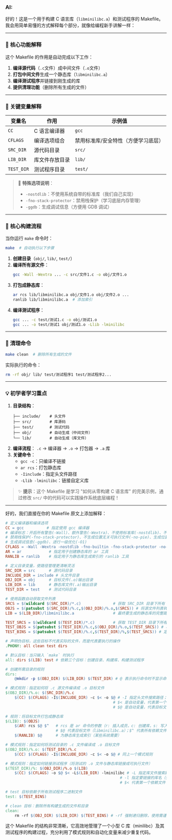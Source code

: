 ### AI:
好的！这是一个用于构建 C 语言库（`libminilibc.a`）和测试程序的 Makefile。我会用简单易懂的方式解释每个部分，就像给编程新手讲解一样：

---

### 🧩 **核心功能解释**
这个 Makefile 的作用是自动完成以下工作：
1. **编译源代码**（`.c`文件）成中间文件（`.o`文件）
2. **打包中间文件**生成一个静态库（`libminilibc.a`）
3. **编译测试程序**并链接到刚生成的库
4. **提供清理功能**（删除所有生成的文件）

---

### 🔧 **关键变量解释**
| 变量名 | 作用 | 示例值 |
|--------|------|--------|
| `CC` | C 语言编译器 | `gcc` |
| `CFLAGS` | 编译选项组合 | 禁用标准库/安全特性（方便学习底层） |
| `SRC_DIR` | 源代码目录 | `src/` |
| `LIB_DIR` | 库文件存放目录 | `lib/` |
| `TEST_DIR` | 测试程序目录 | `test/` |

> 📌 **特殊选项说明**：
> - `-nostdlib`：不使用系统自带的标准库（我们自己实现）
> - `-fno-stack-protector`：禁用栈保护（学习底层内存管理）
> - `-ggdb`：生成调试信息（方便用 GDB 调试）

---

### 🔄 **核心构建流程**
当你运行 `make` 命令时：
```bash
make  # 自动执行以下步骤
```
1. **创建目录**（`obj/`, `lib/`, `test/`）
2. **编译所有源文件**：
   ```bash
   gcc -Wall -Wextra ... -c src/文件1.c -o obj/文件1.o
   ```
3. **打包成静态库**：
   ```bash
   ar rcs lib/libminilibc.a obj/文件1.o obj/文件2.o ...
   ranlib lib/libminilibc.a  # 添加索引
   ```
4. **编译测试程序**：
   ```bash
   gcc ... -c test/测试1.c -o obj/测试1.o
   gcc ... -o test/测试1 obj/测试1.o -Llib -lminilibc
   ```

---

### 🧹 **清理命令**
```bash
make clean  # 删除所有生成的文件
```
实际执行的命令：
```bash
rm -rf obj/ lib/ test/测试程序1 test/测试程序2...
```

---

### 💡 **初学者学习重点**
1. **目录结构**：
   ```
   ├── include/    # 头文件
   ├── src/        # 库源码
   ├── test/       # 测试代码
   ├── obj/        # 自动生成（中间文件）
   └── lib/        # 自动生成（库文件）
   ```
2. **编译流程**：
   `.c` → 编译器 → `.o` → 打包器 → `.a` 库
3. **关键命令**：
   - `gcc -c`：只编译不链接
   - `ar rcs`：打包静态库
   - `-Iinclude`：指定头文件路径
   - `-Llib -lminilibc`：链接自定义库

> ✨ **提示**：这个 Makefile 是学习 "如何从零构建 C 语言库" 的完美示例，通过修改 `src/` 中的代码可以实践操作系统底层编程！

---
好的，我们直接在你的 Makefile 原文上添加解释：

```makefile
# 定义编译器和编译选项
CC = gcc          # 指定使用 gcc 编译器
# 编译标志：开启所有警告(-Wall)、额外警告(-Wextra)、不使用标准库(-nostdlib)、不使用内置函数(-fno-builtin)、
# 禁用栈保护(-fno-stack-protector)、不生成位置无关可执行文件(-no-pie)、生成位置无关代码(-fPIC，常用于库)、
# 生成调试信息(-ggdb)、进行一级优化(-O1)
CFLAGS = -Wall -Wextra -nostdlib -fno-builtin -fno-stack-protector -no-pie -fPIC -ggdb -O1
AR = ar            # 指定用于创建静态库的 ar 工具
RANLIB = ranlib    # 指定用于为静态库生成索引的 ranlib 工具

# 定义目录变量，使路径管理更清晰灵活
SRC_DIR = src      # 源代码目录
INCLUDE_DIR = include # 头文件目录
OBJ_DIR = obj      # 目标文件(.o)输出目录
LIB_DIR = lib      # 静态库文件(.a)输出目录
TEST_DIR = test    # 测试代码目录

# 使用函数自动获取文件列表
SRCS = $(wildcard $(SRC_DIR)/*.c)              # 获取 SRC_DIR 目录下所有 .c 文件
OBJS = $(patsubst $(SRC_DIR)/%.c,$(OBJ_DIR)/%.o,$(SRCS)) # 将源文件列表转换为对应的目标文件列表（替换扩展名和路径）
LIB = $(LIB_DIR)/libminilibc.a                 # 最终要生成的静态库的完整路径和名称

TEST_SRCS = $(wildcard $(TEST_DIR)/*.c)        # 获取 TEST_DIR 目录下所有测试用的 .c 文件
TEST_OBJS = $(patsubst $(TEST_DIR)/%.c,$(OBJ_DIR)/%.o,$(TEST_SRCS)) # 将测试源文件转换为对应的目标文件列表
TEST_BINS = $(patsubst $(TEST_DIR)/%.c,$(TEST_DIR)/%,$(TEST_SRCS)) # 定义所有测试可执行文件的路径（去掉 .c 扩展名）

# 声明伪目标，这些目标不代表实际的文件，而是代表要执行的操作
.PHONY: all clean test dirs

# 默认目标：当只输入 `make` 时执行
all: dirs $(LIB) test # 依赖三个目标：创建目录、构建库、构建测试程序

# 创建所需目录的规则
dirs:
	@mkdir -p $(OBJ_DIR) $(LIB_DIR) $(TEST_DIR) # @ 表示执行命令时不显示命令本身；-p 确保目录不存在时创建，且不存在时不报错

# 模式规则：指定如何将 .c 源文件编译成 .o 目标文件
$(OBJ_DIR)/%.o: $(SRC_DIR)/%.c
	$(CC) $(CFLAGS) -I$(INCLUDE_DIR) -c $< -o $@ # -I 指定头文件搜索路径；-c 表示只编译不链接；
                                               # $< 是自动变量，代表第一个依赖文件（.c 文件）；
                                               # $@ 是自动变量，代表目标文件（.o 文件）

# 规则：将目标文件打包成静态库
$(LIB): $(OBJS)
	$(AR) rcs $@ $^   # rcs 是 ar 命令的参数（r: 插入成员，c: 创建库，s: 写入索引）；
	                  # $@ 代表目标文件（libminilibc.a）；$^ 代表所有依赖文件（所有的 .o 文件）
	$(RANLIB) $@      # 为静态库生成索引（某些系统需要）

# 模式规则：指定如何将测试目录的 .c 文件编译成 .o 目标文件
$(OBJ_DIR)/%.o: $(TEST_DIR)/%.c
	$(CC) $(CFLAGS) -I$(INCLUDE_DIR) -c $< -o $@ # 同上一个模式规则

# 模式规则：指定如何链接测试程序（将测试的 .o 文件与静态库链接成可执行文件）
$(TEST_DIR)/%: $(OBJ_DIR)/%.o $(LIB)
	$(CC) $(CFLAGS) -o $@ $< -L$(LIB_DIR) -lminilibc # -L 指定库文件搜索路径；
                                                  # -l 指定要链接的库名（会自动添加 lib 前缀和 .a 后缀，即 libminilibc.a）；
                                                  # $< 代表第一个依赖文件（测试的 .o 文件）

# test 目标依赖于所有测试程序二进制文件
test: $(TEST_BINS)

# clean 目标：删除所有构建生成的文件和目录
clean:
	rm -rf $(OBJ_DIR) $(LIB_DIR) $(TEST_BINS) # -rf 强制递归删除，使用需谨慎
```

这个 Makefile 的结构非常清晰，它高效地管理了一个小型 C 库（minilibc）及其测试程序的构建过程，充分利用了模式规则和自动化变量来减少重复代码。
